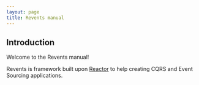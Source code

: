 ```yaml
---
layout: page
title: Revents manual
---
```


## Introduction

Welcome to the Revents manual!

Revents is framework built upon [Reactor](https://projectreactor.io/) to help creating CQRS and Event Sourcing applications.
